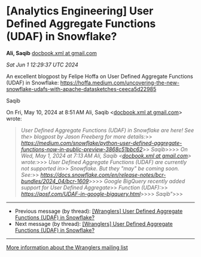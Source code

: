 


[Analytics Engineering] User Defined Aggregate Functions (UDAF) in Snowflake?
=============================================================================


**Ali, Saqib**
[docbook.xml at gmail.com](mailto:wranglers%40analyticsengineering.net?Subject=Re%3A%20%5BWranglers%5D%20User%20Defined%20Aggregate%20Functions%20%28UDAF%29%20in%0A%20Snowflake%3F&In-Reply-To=%3CCABDm0O8EuiTHuVo5-1PTryHi9UO_55bGcScELHThXesxcM3QxA%40mail.gmail.com%3E "[Wranglers] User Defined Aggregate Functions (UDAF) in Snowflake?")   

*Sat Jun 1 12:29:37 UTC 2024*  

An excellent blogpost by Felipe Hoffa on User Defined Aggregate Functions
(UDAF) in Snowflake:
<https://hoffa.medium.com/uncovering-the-new-snowflake-udafs-with-apache-datasketches-ceeca5d22985>

Saqib

On Fri, May 10, 2024 at 8:51 AM Ali, Saqib <[docbook.xml at gmail.com](https://analyticsengineering.net/mailman/listinfo/wranglers)> wrote:

> *User Defined Aggregate Functions (UDAF) in Snowflake are here! See the*> *blogpost by Jason Freeberg for more details:*>> *<https://medium.com/snowflake/python-user-defined-aggregate-functions-now-in-public-preview-3868c51bbc62>*>> *Saqib*>>>> *On Wed, May 1, 2024 at 7:13 AM Ali, Saqib <[docbook.xml at gmail.com](https://analyticsengineering.net/mailman/listinfo/wranglers)> wrote:*>>> *User Defined Aggregate Functions (UDAF) are currently not supported in*>> *Snowflake. But they "may" be coming soon. See:*>> *<https://docs.snowflake.com/en/release-notes/bcr-bundles/2024_04/bcr-1609>*>>>> *Google BigQuery recently added support for User Defined Aggregate*>> *Function (UDAF):*>> *<https://qosf.com/UDAF-in-google-bigquery.html>*>>>> *Saqib"*>>>  
  




---


* Previous message (by thread): [[Wranglers] User Defined Aggregate Functions (UDAF) in Snowflake?](000064.html)
* Next message (by thread): [[Wranglers] User Defined Aggregate Functions (UDAF) in Snowflake?](000088.html)




---


[More information about the Wranglers
mailing list](https://analyticsengineering.net/mailman/listinfo/wranglers)  




